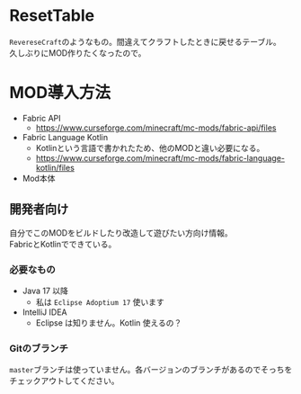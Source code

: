 # ResetTable

`RevereseCraft`のようなもの。間違えてクラフトしたときに戻せるテーブル。  
久しぶりにMOD作りたくなったので。

# MOD導入方法

- Fabric API
    - https://www.curseforge.com/minecraft/mc-mods/fabric-api/files
- Fabric Language Kotlin
    - Kotlinという言語で書かれたため、他のMODと違い必要になる。
    - https://www.curseforge.com/minecraft/mc-mods/fabric-language-kotlin/files
- Mod本体

## 開発者向け

自分でこのMODをビルドしたり改造して遊びたい方向け情報。  
FabricとKotlinでできている。

### 必要なもの

- Java 17 以降
    - 私は `Eclipse Adoptium 17` 使います
- IntelliJ IDEA
    - Eclipse は知りません。Kotlin 使えるの？

### Gitのブランチ

`master`ブランチは使っていません。各バージョンのブランチがあるのでそっちをチェックアウトしてください。